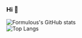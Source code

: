 ### Hi 👋

![Formulous's GitHub stats](https://github-readme-stats.vercel.app/api?username=formulous&show_icons=true&theme=onedark)
<br/>
![Top Langs](https://github-readme-stats.vercel.app/api/top-langs/?username=formulous&layout=compact&theme=onedark)
<!---
formulous/formulous is a ✨ special ✨ repository because its `README.md` (this file) appears on your GitHub profile.
You can click the Preview link to take a look at your changes.
--->
